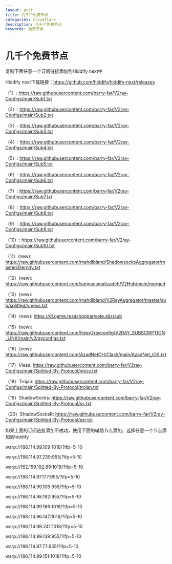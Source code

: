 ```yaml
---
layout: post
title: 几千个免费节点
categories: Cloudflare
description: 几千个免费节点
keywords: 免费节点
---
```


# 几千个免费节点

复制下面任意一个订阅链接添加到Hiddify next中

Hiddify next下载链接：https://github.com/hiddify/hiddify-next/releases

（1）: https://raw.githubusercontent.com/barry-far/V2ray-Configs/main/Sub1.txt

（2）: https://raw.githubusercontent.com/barry-far/V2ray-Configs/main/Sub2.txt

（3）: https://raw.githubusercontent.com/barry-far/V2ray-Configs/main/Sub3.txt

（4）: https://raw.githubusercontent.com/barry-far/V2ray-Configs/main/Sub4.txt

（5）: https://raw.githubusercontent.com/barry-far/V2ray-Configs/main/Sub5.txt

（6）: https://raw.githubusercontent.com/barry-far/V2ray-Configs/main/Sub6.txt

（7）: https://raw.githubusercontent.com/barry-far/V2ray-Configs/main/Sub7.txt

（8）: https://raw.githubusercontent.com/barry-far/V2ray-Configs/main/Sub8.txt

（9）: https://raw.githubusercontent.com/barry-far/V2ray-Configs/main/Sub9.txt

（10）: https://raw.githubusercontent.com/barry-far/V2ray-Configs/main/Sub10.txt

（11）(new): https://raw.githubusercontent.com/mahdibland/ShadowsocksAggregator/master/Eternity.txt

（12）(new): https://raw.githubusercontent.com/sarinaesmailzadeh/V2Hub/main/merged

（13）(new): https://raw.githubusercontent.com/mahdibland/V2RayAggregator/master/sub/splitted/vmess.txt

（14）(new): https://dl.game.rezashopparivate.sbs/sub

（15）(new): https://raw.githubusercontent.com/freev2rayconfig/V2RAY_SUBSCRIPTION_LINK/main/v2rayconfigs.txt

（16）(new): https://raw.githubusercontent.com/AzadNetCH/Clash/main/AzadNet_iOS.txt

（17）Vless: https://raw.githubusercontent.com/barry-far/V2ray-Configs/main/Splitted-By-Protocol/vless.txt

（18）Trojan: https://raw.githubusercontent.com/barry-far/V2ray-Configs/main/Splitted-By-Protocol/trojan.txt

（19）ShadowSocks: https://raw.githubusercontent.com/barry-far/V2ray-Configs/main/Splitted-By-Protocol/ss.txt

（20）ShadowSocksR: https://raw.githubusercontent.com/barry-far/V2ray-Configs/main/Splitted-By-Protocol/ssr.txt

如果上面的订阅链接添加不成功，使用下面的辅助节点添加，选择任意一个节点添加到hiddify

warp://188.114.99.109:1018/?ifp=5-10

warp://188.114.97.239:955/?ifp=5-10

warp://162.159.192.89:1018/?ifp=5-10

warp://188.114.97.177:955/?ifp=5-10

warp://188.114.99.109:955/?ifp=5-10

warp://188.114.98.192:955/?ifp=5-10

warp://188.114.99.166:1018/?ifp=5-10

warp://188.114.96.147:1018/?ifp=5-10

warp://188.114.98.241:1018/?ifp=5-10

warp://188.114.99.139:955/?ifp=5-10

warp://188.114.97.77:955/?ifp=5-10

warp://188.114.99.151:1018/?ifp=5-10
